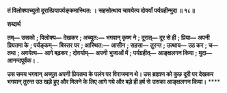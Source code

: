 **तं विलोक्याच्युतो दूरात्प्रियापर्यङ्कमास्थित: ।** **सहसोत्थाय चावयेत्य दोवर्यां पर्यग्रहीन्मुदा ॥ १८॥** 

**शब्दार्थ** 

**तम्—** **उसको** **; विलोक्य—** **देखकर** **; अच्युत:—** **भगवान् कृष्ण ने** **; दूरात्—** **दूर से ही** **; प्रिया—** **अपनी प्रियतमा के** **; पर्यङ्कम्—** **बिस्तर पर** **; आस्थित:—** **आसीन** **; सहसा—** **तुरन्त** **; उत्थाय—** **उठ कर** **; च—** **तथा** **; अवयेत्य—** **आगे बढ़कर** **; दोवर्याम्—** **अपनी** **भुजाओं में** **; पर्यग्रहीत्—** **आङ्क्षलगन किया** **; मुदा—** **आनन्दपूर्वक।** **.** 

**उस समय भगवान् अच्युत अपनी प्रियतमा के पलंग पर विराजमान थे। उस ब्राह्मण को कुछ** **दूरी पर देखकर भगवान् तुरन्त उठ खड़े हुए और मिलने के लिए आगे गये और बड़े ही हर्ष से** **उसका आङ्क्षलगन किया।** **** 